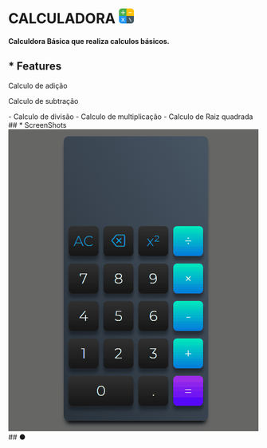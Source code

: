 # CALCULADORA <img src="Images/calculator.png" width="30">
#### Calculdora Básica que realiza calculos básicos.
## * Features
<p>Calculo de adição</p>
<p>Calculo de subtração</p>
- Calculo de divisão
- Calculo de multiplicação
- Calculo de Raiz quadrada
## * ScreenShots 
<img src="Images/Animação.gif">
## ● 
